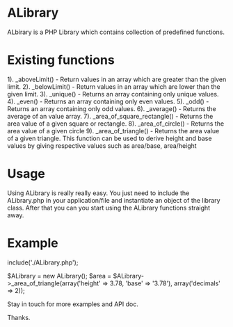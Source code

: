 ALibrary
========

ALbirary is a PHP Library which contains collection of predefined functions.


Existing functions
==================

1). _aboveLimit() - Return values in an array which are greater than the given limit.
2). _belowLimit() - Return values in an array which are lower than the given limit.
3). _unique() - Returns an array containing only unique values.
4). _even() - Returns an array containing only even values.
5). _odd() - Returns an array containing only odd values.
6). _average() - Returns the average of an value array.
7). _area_of_square_rectangle() - Returns the area value of a given square or rectangle.
8). _area_of_circle() - Returns the area value of a given circle
9). _area_of_triangle() - Returns the area value of a given triangle. This function can be used to derive height and base values by giving respective values such as area/base, area/height


Usage
=====

Using ALibrary is really really easy. You just need to include the ALibrary.php in your application/file and instantiate an object of the library class. After that you can you start using the ALibrary
functions straight away.

Example
=======

include('./ALibrary.php');

$ALibrary = new ALibrary();
$area = $ALibrary->_area_of_triangle(array('height' => 3.78, 'base' => '3.78'), array('decimals' => 2));

Stay in touch for more examples and API doc.

Thanks.

